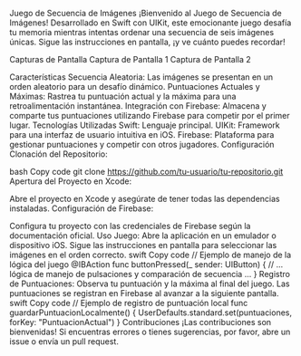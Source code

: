 Juego de Secuencia de Imágenes
¡Bienvenido al Juego de Secuencia de Imágenes! Desarrollado en Swift con UIKit, este emocionante juego desafía tu memoria mientras intentas ordenar una secuencia de seis imágenes únicas. Sigue las instrucciones en pantalla, ¡y ve cuánto puedes recordar!

Capturas de Pantalla
Captura de Pantalla 1
Captura de Pantalla 2

Características
Secuencia Aleatoria: Las imágenes se presentan en un orden aleatorio para un desafío dinámico.
Puntuaciones Actuales y Máximas: Rastrea tu puntuación actual y la máxima para una retroalimentación instantánea.
Integración con Firebase: Almacena y comparte tus puntuaciones utilizando Firebase para competir por el primer lugar.
Tecnologías Utilizadas
Swift: Lenguaje principal.
UIKit: Framework para una interfaz de usuario intuitiva en iOS.
Firebase: Plataforma para gestionar puntuaciones y competir con otros jugadores.
Configuración
Clonación del Repositorio:

bash
Copy code
git clone https://github.com/tu-usuario/tu-repositorio.git
Apertura del Proyecto en Xcode:

Abre el proyecto en Xcode y asegúrate de tener todas las dependencias instaladas.
Configuración de Firebase:

Configura tu proyecto con las credenciales de Firebase según la documentación oficial.
Uso
Juego:
Abre la aplicación en un emulador o dispositivo iOS.
Sigue las instrucciones en pantalla para seleccionar las imágenes en el orden correcto.
swift
Copy code
// Ejemplo de manejo de la lógica del juego
@IBAction func buttonPressed(_ sender: UIButton) {
    // ... lógica de manejo de pulsaciones y comparación de secuencia ...
}
Registro de Puntuaciones:
Observa tu puntuación y la máxima al final del juego.
Las puntuaciones se registran en Firebase al avanzar a la siguiente pantalla.
swift
Copy code
// Ejemplo de registro de puntuación local
func guardarPuntuacionLocalmente() {
    UserDefaults.standard.set(puntuaciones, forKey: "PuntuacionActual")
}
Contribuciones
¡Las contribuciones son bienvenidas! Si encuentras errores o tienes sugerencias, por favor, abre un issue o envía un pull request.

